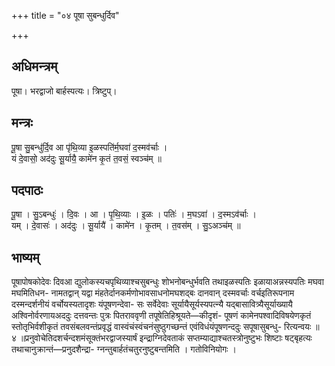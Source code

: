 +++
title = "०४ पूषा सुबन्धुर्दिव"

+++
## अधिमन्त्रम्
पूषा। भरद्वाजो बार्हस्पत्यः। त्रिष्टुप्।

## मन्त्रः
पू॒षा सु॒बन्धु॑र्दि॒व आ पृ॑थि॒व्या इ॒ळस्पति॑र्म॒घवा॑ द॒स्मव॑र्चाः ।  
यं दे॒वासो॒ अद॑दुः सू॒र्यायै॒ कामे॑न कृ॒तं त॒वसं॒ स्वञ्च॑म् ॥

## पदपाठः
पू॒षा । सु॒ऽबन्धुः॑ । दि॒वः । आ । पृ॒थि॒व्याः । इ॒ळः । पतिः॑ । म॒घऽवा॑ । द॒स्मऽव॑र्चाः ।  
यम् । दे॒वासः॑ । अद॑दुः । सू॒र्यायै॑ । कामे॑न । कृ॒तम् । त॒वस॑म् । सु॒ऽअञ्च॑म् ॥

## भाष्यम्
पूषापोषकोदेवः दिवआ द्युलोकस्यचपृथिव्याश्चसुबन्धुः शोभनोबन्धुर्भवति तथाइळस्पतिः इळायाअन्नस्यपतिः मघवा मघमितिधन- नामतद्वान् यद्वा मंहतेर्दानकर्मणोभावसाधनोमघशद्बः दानवान् दस्मवर्चाः वर्चइतिरूपनाम दस्मन्दर्शनीयं वर्चोयस्यतादृशः यंपूषणन्देवा- सः सर्वेदेवाः सूर्यायैसूर्यस्यपत्न्यै यद्बासावित्र्यैसूर्याख्यायै अश्विनोर्वरणायअददुः दत्तवन्तः पुत्रः पितराववृणी तपूषेतिहिश्रूयते—कीदृशं- पूषणं कामेनपश्वादिविषयेणकृतं स्तोतृभिर्वशीकृतं तवसंबलवन्तंप्रवृद्धं वास्वंचंस्वंचनंसुष्ठुगच्छन्तं एवंविधंयंपूषणन्ददुः सपूषासुबन्धु- रित्यन्वयः ॥ ४ ॥प्रनुवोचेतिदशर्चन्दशमंसूक्तंभरद्वाजस्यार्षं इन्द्राग्निदेवताकं सप्तम्याद्याश्चतस्त्रोनुष्टुभः शिष्टाः षट्बृहत्यः तथाचानुक्रान्तं—प्रनुदशैन्द्रा- ग्नन्तुबार्हतंचतुरनुष्टुबन्तमिति । गतोविनियोगः ।
